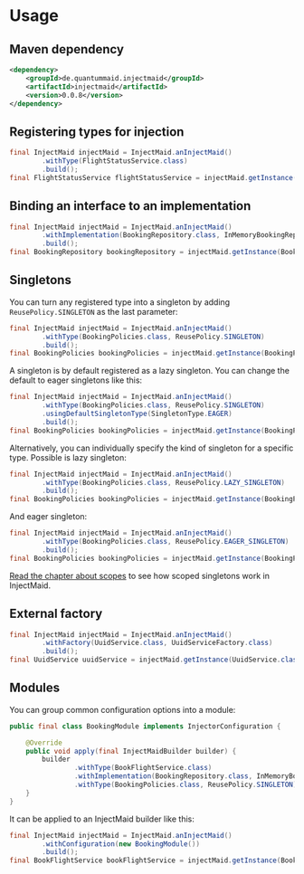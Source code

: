 # Usage

## Maven dependency
```xml
<dependency>
    <groupId>de.quantummaid.injectmaid</groupId>
    <artifactId>injectmaid</artifactId>
    <version>0.0.8</version>
</dependency>
```

## Registering types for injection
<!---[CodeSnippet](basicUsage)-->
```java
final InjectMaid injectMaid = InjectMaid.anInjectMaid()
        .withType(FlightStatusService.class)
        .build();
final FlightStatusService flightStatusService = injectMaid.getInstance(FlightStatusService.class);
```

## Binding an interface to an implementation
<!---[CodeSnippet](bindInterface)-->
```java
final InjectMaid injectMaid = InjectMaid.anInjectMaid()
        .withImplementation(BookingRepository.class, InMemoryBookingRepository.class)
        .build();
final BookingRepository bookingRepository = injectMaid.getInstance(BookingRepository.class);
```

## Singletons
You can turn any registered type into a singleton by adding `ReusePolicy.SINGLETON` as the last parameter:
<!---[CodeSnippet](singletons)-->
```java
final InjectMaid injectMaid = InjectMaid.anInjectMaid()
        .withType(BookingPolicies.class, ReusePolicy.SINGLETON)
        .build();
final BookingPolicies bookingPolicies = injectMaid.getInstance(BookingPolicies.class);
```
A singleton is by default registered as a lazy singleton. You can change the default to eager
singletons like this:
<!---[CodeSnippet](defaultEagerSingletons)-->
```java
final InjectMaid injectMaid = InjectMaid.anInjectMaid()
        .withType(BookingPolicies.class, ReusePolicy.SINGLETON)
        .usingDefaultSingletonType(SingletonType.EAGER)
        .build();
final BookingPolicies bookingPolicies = injectMaid.getInstance(BookingPolicies.class);
```
Alternatively, you can individually specify the kind of singleton for a specific type.
Possible is lazy singleton:
<!---[CodeSnippet](lazySingletons)-->
```java
final InjectMaid injectMaid = InjectMaid.anInjectMaid()
        .withType(BookingPolicies.class, ReusePolicy.LAZY_SINGLETON)
        .build();
final BookingPolicies bookingPolicies = injectMaid.getInstance(BookingPolicies.class);
```
And eager singleton:
<!---[CodeSnippet](eagerSingletons)-->
```java
final InjectMaid injectMaid = InjectMaid.anInjectMaid()
        .withType(BookingPolicies.class, ReusePolicy.EAGER_SINGLETON)
        .build();
final BookingPolicies bookingPolicies = injectMaid.getInstance(BookingPolicies.class);
```

[Read the chapter about scopes](05_Scopes.md) to see how scoped singletons work in InjectMaid.

## External factory
<!---[CodeSnippet](factory)-->
```java
final InjectMaid injectMaid = InjectMaid.anInjectMaid()
        .withFactory(UuidService.class, UuidServiceFactory.class)
        .build();
final UuidService uuidService = injectMaid.getInstance(UuidService.class);
```

## Modules
You can group common configuration options into a module:
<!---[CodeSnippet](module)-->
```java
public final class BookingModule implements InjectorConfiguration {

    @Override
    public void apply(final InjectMaidBuilder builder) {
        builder
                .withType(BookFlightService.class)
                .withImplementation(BookingRepository.class, InMemoryBookingRepository.class)
                .withType(BookingPolicies.class, ReusePolicy.SINGLETON);
    }
}
```

It can be applied to an InjectMaid builder like this:
<!---[CodeSnippet](moduleUsage)-->
```java
final InjectMaid injectMaid = InjectMaid.anInjectMaid()
        .withConfiguration(new BookingModule())
        .build();
final BookFlightService bookFlightService = injectMaid.getInstance(BookFlightService.class);
```